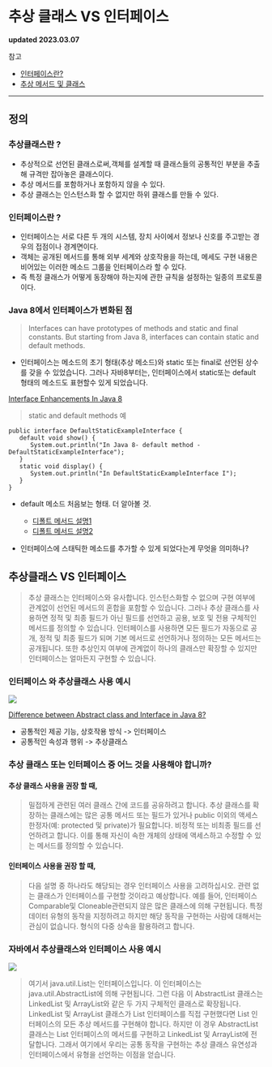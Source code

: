 # 추상 클래스 VS 인터페이스

**updated 2023.03.07**

참고

- [인터페이스란?](https://docs.oracle.com/javase/tutorial/java/concepts/interface.html)
- [추상 메서드 및 클래스](https://docs.oracle.com/javase/tutorial/java/IandI/abstract.html)
<hr/>

## 정의

### 추상클래스란 ?

- 추상적으로 선언된 클래스로써,객체를 설계할 때 클래스들의 공통적인 부분을 추출해 규격만 잡아놓은 클래스이다.
- 추상 메서드를 포함하거나 포함하지 않을 수 있다.
- 추상 클래스는 인스턴스화 할 수 없지만 하위 클래스를 만들 수 있다.

### 인터페이스란 ?

- 인터페이스는 서로 다른 두 개의 시스템, 장치 사이에서 정보나 신호를 주고받는 경우의 접점이나 경계면이다.
- 객체는 공개된 메서드를 통해 외부 세계와 상호작용을 하는데, 메세도 구현 내용은 비어있는 이러한 메소드 그룹을 인터페이스라 할 수 있다.
- 즉 특정 클래스가 어떻게 동장해야 하는지에 관한 규칙을 설정하는 일종의 프로토콜이다.

### Java 8에서 인터페이스가 변화된 점

> Interfaces can have prototypes of methods and static and final constants. But starting from Java 8, interfaces can contain static and default methods.

- 인터페이스는 메소드의 초기 형태(추상 메소드)와 static 또는 final로 선언된 상수를 갖을 수 있었습니다. 그러나 자바8부터는, 인터페이스에서 static또는 default 형태의 메소드도 표현할수 있게 되었습니다.

[Interface Enhancements In Java 8](https://www.softwaretestinghelp.com/java-8-interface-changes/)

> static and default methods 예

```
public interface DefaultStaticExampleInterface {
   default void show() {
      System.out.println("In Java 8- default method - DefaultStaticExampleInterface");
   }
   static void display() {
      System.out.println("In DefaultStaticExampleInterface I");
   }
}
```

- default 메소드 처음보는 형태. 더 알아볼 것.

  - [디폴트 메서드 설명1](https://velog.io/@heoseungyeon/%EB%94%94%ED%8F%B4%ED%8A%B8-%EB%A9%94%EC%84%9C%EB%93%9CDefault-Method)
  - [디폴트 메서드 설명2](https://devbksheen.tistory.com/entry/%EB%94%94%ED%8F%B4%ED%8A%B8-%EB%A9%94%EC%84%9C%EB%93%9Cdefault-method%EB%9E%80)

- 인터페이스에 스태틱한 메소드를 추가할 수 있게 되었다는게 무엇을 의미하나?

## 추상클래스 VS 인터페이스

> 추상 클래스는 인터페이스와 유사합니다. 인스턴스화할 수 없으며 구현 여부에 관계없이 선언된 메서드의 혼합을 포함할 수 있습니다. 그러나 추상 클래스를 사용하면 정적 및 최종 필드가 아닌 필드를 선언하고 공용, 보호 및 전용 구체적인 메서드를 정의할 수 있습니다. 인터페이스를 사용하면 모든 필드가 자동으로 공개, 정적 및 최종 필드가 되며 기본 메서드로 선언하거나 정의하는 모든 메서드는 공개됩니다. 또한 추상인지 여부에 관계없이 하나의 클래스만 확장할 수 있지만 인터페이스는 얼마든지 구현할 수 있습니다.

### 인터페이스 와 추상클래스 사용 예시

<img src="https://4.bp.blogspot.com/-YX0MzkCeSmk/XKoREpikv2I/AAAAAAAANrQ/NHSp9JeUQiMxv4oteQwkknMz-_BdHmLNACLcBGAs/w483-h273/interfaces_vs_abstract_Class_Java.png">

[Difference between Abstract class and Interface in Java 8?](https://www.java67.com/2017/08/difference-between-abstract-class-and-interface-in-java8.html)

- 공통적인 제공 기능, 상호작용 방식 -> 인터페이스
- 공통적인 속성과 행위 -> 추상클래스

### 추상 클래스 또는 인터페이스 중 어느 것을 사용해야 합니까?

#### 추상 클래스 사용을 권장 할 때,

> 밀접하게 관련된 여러 클래스 간에 코드를 공유하려고 합니다.
> 추상 클래스를 확장하는 클래스에는 많은 공통 메서드 또는 필드가 있거나 public 이외의 액세스 한정자(예: protected 및 private)가 필요합니다.
> 비정적 또는 비최종 필드를 선언하려고 합니다. 이를 통해 자신이 속한 개체의 상태에 액세스하고 수정할 수 있는 메서드를 정의할 수 있습니다.

#### 인터페이스 사용을 권장 할 때,

> 다음 설명 중 하나라도 해당되는 경우 인터페이스 사용을 고려하십시오.
> 관련 없는 클래스가 인터페이스를 구현할 것이라고 예상합니다. 예를 들어, 인터페이스 Comparable및 Cloneable관련되지 않은 많은 클래스에 의해 구현됩니다.
> 특정 데이터 유형의 동작을 지정하려고 하지만 해당 동작을 구현하는 사람에 대해서는 관심이 없습니다.
> 형식의 다중 상속을 활용하려고 합니다.

### 자바에서 추상클래스와 인터페이스 사용 예시

<img src="https://www.softwaretestinghelp.com/wp-content/qa/uploads/2020/08/implementation-in-Java.png">

> 여기서 java.util.List는 인터페이스입니다. 이 인터페이스는 java.util.AbstractList에 의해 구현됩니다. 그런 다음 이 AbstractList 클래스는 LinkedList 및 ArrayList와 같은 두 가지 구체적인 클래스로 확장됩니다.
> LinkedList 및 ArrayList 클래스가 List 인터페이스를 직접 구현했다면 List 인터페이스의 모든 추상 메서드를 구현해야 합니다.
> 하지만 이 경우 AbstractList 클래스는 List 인터페이스의 메서드를 구현하고 LinkedList 및 ArrayList에 전달합니다. 그래서 여기에서 우리는 공통 동작을 구현하는 추상 클래스 유연성과 인터페이스에서 유형을 선언하는 이점을 얻습니다.
